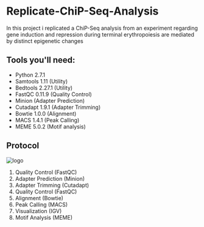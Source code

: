 # Replicate-ChiP-Seq-Analysis
In this project i replicated a ChiP-Seq analysis from an experiment regarding gene induction and repression during terminal erythropoiesis are mediated by distinct epigenetic changes

## Tools you'll need:

* Python 2.7.1
* Samtools 1.11 (Utility)
* Bedtools 2.27.1 (Utility)
* FastQC 0.11.9 (Quality Control)
* Minion (Adapter Prediction)
* Cutadapt 1.9.1 (Adapter Trimming)
* Bowtie 1.0.0 (Alignment)
* MACS 1.4.1 (Peak Calling)
* MEME 5.0.2 (Motif analysis)

## Protocol
![logo]

[logo]: https://github.com/GeoRouv/Replicate-ChiP-Seq-Analysis/blob/main/Analysis%20Steps.jpg

1. Quality Control (FastQC) 
2. Adapter Prediction (Minion)
3. Adapter Trimming (Cutadapt)
4. Quality Control (FastQC)
5. Alignment (Bowtie)
6. Peak Calling (MACS)
7. Visualization (IGV)
8. Motif Analysis (MEME)


